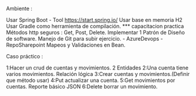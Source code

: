 Ambiente :

Usar Spring Boot - Tool https://start.spring.io/
Usar base en memoria H2
Usar Gradle como herramienta de compilación.  *** capacitacion practica
Métodos http seguros : Get, Post, Delete.
Implementar 1 Patrón de Diseño de software.
Manejo de Git para subir ejercicio. - AzureDevops - RepoSharepoint
Mapeos y Validaciones en Bean.

Caso práctico :

1:Hacer un crud de cuentas y movimientos. 2 Entidades
2:Una cuenta tiene varios movimientos. Relación lógica
3:Crear cuentas y movimientos.(Definir que método usar)
4:Put actualizar una cuenta.
5:Get movimientos por cuentas. Reporte básico JSON
6:Delete borrar un movimiento.


